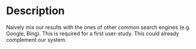 Description
======================
Naively mix our results with the ones of other common search engines (e.g. Google, Bing).
This is required for a first user-study.
This could already complement our system.